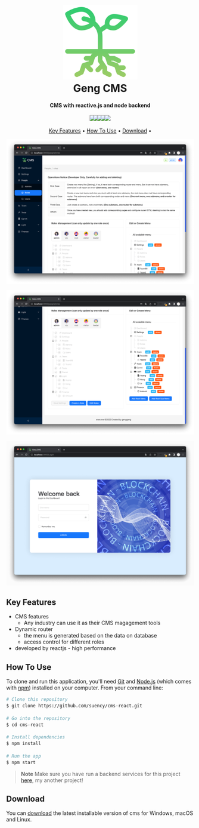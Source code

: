 <h1 align="center">
  <br>
  <img src="https://raw.githubusercontent.com/suency/cms-react/master/src/assets/sprout.png" alt="GengCMS" width="200">
  <br>
  Geng CMS
  <br>
</h1>

<h4 align="center">CMS with reactive.js and node backend</h4>

<p align="center">
  <img src="https://badgen.net/badge/license/MIT/green" style="margin-right:-10px">
  <img src="https://badgen.net/github/checks/node-formidable/node-formidable" style="margin-right:-10px">
  <img src="https://badgen.net/badge/npm/8.19.2/blue" style="margin-right:-10px">
  <img src="https://badgen.net/badge/npm/passing/green" style="margin-right:-10px">
  <img src="https://badgen.net/badge/chat/on%20discord/blue">
</p>

<p align="center">
  <a href="#key-features">Key Features</a> •
  <a href="#how-to-use">How To Use</a> •
  <a href="#download">Download</a> •
</p>



![](https://raw.githubusercontent.com/suency/cms-react/master/screenshots/content1.png)

![](https://raw.githubusercontent.com/suency/cms-react/master/screenshots/content2.png)

![](https://raw.githubusercontent.com/suency/cms-react/master/screenshots/login.png)

## Key Features

* CMS features
  - Any industry can use it as their CMS magagement tools
* Dynamic router
  - the menu is generated based on the data on database
  - access control for different roles
* developed by reactjs - high performance

## How To Use

To clone and run this application, you'll need [Git](https://git-scm.com) and [Node.js](https://nodejs.org/en/download/) (which comes with [npm](http://npmjs.com)) installed on your computer. From your command line:

```bash
# Clone this repository
$ git clone https://github.com/suency/cms-react.git

# Go into the repository
$ cd cms-react

# Install dependencies
$ npm install

# Run the app
$ npm start
```

> **Note**
> Make sure you have run a backend services for this project [here](https://github.com/suency/cms-api), my another project!


## Download

You can [download](https://github.com/suency/cms-react.git) the latest installable version of cms for Windows, macOS and Linux.
